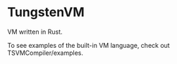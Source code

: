 # TungstenVM
VM written in Rust.

To see examples of the built-in VM language, check out TSVMCompiler/examples.
